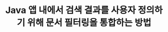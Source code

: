---
############################# Static ############################
layout: "auto-gen-gist"
draft: false
path: "ko/search/java/filters/pdf/"
otherformats: DOC DOT DOCX DOCM DOTX DOTM TXT ODT OTT RTF XLS XLT XLSX XLSM XLSB XLTX XLTM XLA XLAM ODS OTS CSV TSV XML PPT PPS POT PPTX PPTM POTX POTM PPSX PPSM ODP PST OST EML EMLX MSG ONE ZIP XHTML MHTML MD CHM EPUB FB2  

############################# Head ############################
head_title: "Java API를 통해 검색 결과에 PDF 문서 필터링을 통합하시겠습니까?"
head_description: "GroupDocs.Search Java API를 사용하면 소프트웨어 개발자가 PDF 문서 검색 기능을 추가하고 문서 필터링을 적용하여 Java API를 통해 검색 결과를 사용자 정의할 수 있습니다."

############################# Header ############################
title: "Java 앱 내에서 검색 결과를 사용자 정의하기 위해 문서 필터링을 통합하는 방법"
description: "GroupDocs.Search Java API를 사용하면 프로그래머가 고급 PDF 문서 검색 기능을 통합하고 Java 앱에서 문서 필터링을 설정하여 검색 결과를 사용자 정의할 수 있습니다."

######################### Download Button #######################
button:
    enable: true

############################# About ############################
about:
    enable: true
    title: "Java 앱 내에서 검색 결과를 사용자 정의하기 위해 문서 필터링을 통합하는 방법"
    content: |
       문서 필터링은 소프트웨어 응용 프로그램이 색인된 문서의 텍스트에서 사용자가 입력한 관련 단어 시퀀스에 대해 문서를 검색 및 검색할 수 있도록 하는 매우 유용한 활동입니다. 필터에는 레코드를 선택하는 데 사용되는 기준을 정의하는 규칙 집합이 포함되어 있습니다. 문서 필터링을 통해 사용자는 검색을 특정 섹션이나 특정 문서 유형으로 제한하고 결과를 탐색하고 원하는 것을 찾을 수 있습니다. GroupDocs.Search for Java는 소프트웨어 개발자가 텍스트 인덱싱을 수행하고 가장 인기 있는 문서 파일 형식 중 일부를 검색할 수 있는 응용 프로그램을 만들 수 있도록 하는 기능이 풍부한 고성능 문서 인덱싱 및 검색 API입니다. PDF, HTML, Outlook 이메일, Microsoft Office Word, Excel 워크시트, PowerPoint 프레젠테이션, Outlook MSG, PST 등과 같은 다양한 문서 유형을 완벽하게 지원합니다. 사용자가 파일 경로 필터, 파일 확장자 필터, 속성 필터 등과 같은 검색 결과를 사용자 정의할 수 있는 다양한 종류의 파일러가 있습니다.

############################# content ############################
steps:
    enable: true
    block:
    - title_left: "Java를 통해 PDF 문서 검색에 문서 필터 적용"
      content_left: |
       GroupDocs.Search Java API는 소프트웨어 개발자가 Java API를 사용하여 검색 기능을 갖춘 강력한 응용 프로그램을 만들 수 있도록 도와줍니다. 아래 자바 코드 예제는 몇 줄의 코드만으로 다양한 종류의 문서를 검색하기 위해 문서 필터를 적용하는 방법을 보여줍니다.

      title_right: "PDF 문서 검색 시 문서 필터 설정"
      content_right: |
       * 먼저 인덱스 폴더 및 문서 폴더의 경로를 지정해야 합니다.
       * [Index](https://apireference.groupdocs.com/search/java/com.groupdocs.search/Index#Index(java.lang.String)) 클래스의 인스턴스를 호출하여 지정된 폴더에 인덱스 생성
       * [add](https://apireference.groupdocs.com/search/java/com.groupdocs.search/Index#add(java.lang.String)) 메서드를 호출하여 지정된 폴더에서 문서 인덱싱
       * [searchOptions](https://apireference.groupdocs.com/search/java/com.groupdocs.search.options/SearchOptions) 클래스를 호출하여 검색 옵션 객체 생성
       * [setSearchDocumentFilter](https://apireference.groupdocs.com/search/java/com.groupdocs.search.options/SearchOptions#setSearchDocumentFilter(com.groupdocs.search.options.ISearchDocumentFilter)) 메서드를 호출하여 문서 필터 설정
       * 검색을 시작하고 텍스트 문서를 찾으면 표시
        
      gisthash: "6ad4038623777576484491239ce17125"
      gistfile: "set_document_filter_in_search_java.java"

    - title_left: "Combine Search Document Filters to Create Composite Filter via Java"
      content_left: |
        GroupDocs.Search for Java allows software programmers to add advanced searching capability and apply custom filters for document searching inside their Java application. Users can create composite filter by combining various types of search filters. The following Java code demonstrates how to combine search document filters to create composite filter using Boolean operators AND, OR, NOT etc. with just a couple of lines of code.

      title_right: "PDF 파일 검색을 위한 복합 필터 생성"
      content_right: |
       * 먼저 인덱스 폴더 및 문서 폴더의 경로를 지정해야 합니다.
       * 전체 경로에 'Einstein'이라는 단어가 있는 모든 FB2 및 EPUB 문서를 반환하는 AND 복합 필터 만들기
       * [SearchDocumentFilter](https://apireference.groupdocs.com/search/java/com.groupdocs.search.options/SearchOptions#setSearchDocumentFilter(com.groupdocs.search.options.ISearchDocumentFilter))를 호출하여 filter1 생성
       * [SearchDocumentFilter](https://apireference.groupdocs.com/search/java/com.groupdocs.search.options/SearchOptions#setSearchDocumentFilter(com.groupdocs.search.options.ISearchDocumentFilter))를 호출하여 filter2 생성
       * [createAnd](https://apireference.groupdocs.com/search/java/com.groupdocs.search/SearchDocumentFilter#createAnd(com.groupdocs.search.options.ISearchDocumentFilter...)) 메서드를 호출하여 필터 결합
       * 전체 경로에 Einstein이라는 단어가 포함된 모든 DOC, DOCX, PDF 및 모든 문서를 반환하는 OR 복합 필터 만들기
       * [SearchDocumentFilter](https://apireference.groupdocs.com/search/java/com.groupdocs.search.options/SearchOptions#setSearchDocumentFilter(com.groupdocs.search.options.ISearchDocumentFilter))를 호출하여 filter3 생성
       * [SearchDocumentFilter](https://apireference.groupdocs.com/search/java/com.groupdocs.search.options/SearchOptions#setSearchDocumentFilter(com.groupdocs.search.options.ISearchDocumentFilter))를 호출하여 filter4 생성
       * [createOr](https://apireference.groupdocs.com/search/java/com.groupdocs.search/SearchDocumentFilter#createOr(com.groupdocs.search.options.ISearchDocumentFilter...)) 메서드를 호출하여 필터 결합
       * TXT 문서를 제외한 모든 발견된 문서를 반환하는 필터 만들기
       * [SearchDocumentFilter](https://apireference.groupdocs.com/search/java/com.groupdocs.search.options/SearchOptions#setSearchDocumentFilter(com.groupdocs.search.options.ISearchDocumentFilter))를 호출하여 filter4 생성
       * [createNot](https://apireference.groupdocs.com/search/java/com.groupdocs.search/SearchDocumentFilter#createNot(com.groupdocs.search.options.ISearchDocumentFilter)) 메서드를 호출하여 필터링하지 않음 적용

      gisthash: "db9ab9384dcacb90c5bbdad98a2d2cba"
      gistfile: "combine_document_filter_in_search_java.java"
      
    - title_left: "시스템 요구 사항"
      content_left: |
       GroupDocs.Search for Java는 모든 주요 플랫폼 및 운영 체제에서 지원됩니다. 전체 시스템 요구 사항 가이드를 보려면 아래 코드를 실행하기 전에 [시스템 요구 사항](https://docs.groupdocs.com/search/java/system-requirements/)을 방문하십시오. 다음 전제 조건이 컴퓨터에 설치되어 있는지 확인하십시오. 체계:
         * 운영 체제: 마이크로소프트 윈도우, 리눅스, 맥OS
         * 자바 버전 지원: J2SE 7.0(1.7), J2SE 8.0(1.8) 이상
         * GroupDocs[Repository](https://repository.groupdocs.com/repo/com/groupdocs/groupdocs-search/)에서 최신 버전의 GroupDocs.Search for Java API 다운로드
        
      title_right: "GroupDocs.Search를 사용하는 이유"
      content_right: |
        * 메모리와 디스크에서 검색 인덱스 생성.
        * 파일, 스트림 또는 구조에서 인덱싱하는 기능.
        * 암호로 보호된 문서 색인 생성 지원.
        * 여러 인덱스 병합 지원.
        * 검색 인덱싱 중에 문서를 필터링합니다.
        * 검색 중 맞춤법 검사 지원.
        * 혼합 문자가 완전히 지원됩니다.
        * 다양한 검색 유형을 하나의 검색어로 결합합니다.
        * 간단한 단어 및 정규식 검색 지원
        * 검색 쿼리에서 별칭 대체를 완벽하게 지원합니다.

demos:
    enable: true
        

more_formats:
    enable: true


back_to_top:
    enable: true
---